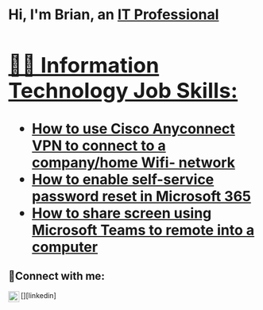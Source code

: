 <h1>Hi, I'm Brian, an <a href="https://linkedin.com/in/Brian">IT Professional

<h2>👨‍💻 Information Technology Job Skills:</h2>

  - [How to use Cisco Anyconnect VPN to connect to a company/home Wifi- network](https://github.com/brilongurmo/CiscoAnyconnect)
  - [How to enable self-service password reset in Microsoft 365](https://github.com/brilongurmo/Microsoft-365)
  - [How to share screen using Microsoft Teams to remote into a computer](https://github.com/brilongurmo/Microsoft-Teams)


<h2>🤳Connect with me:</h2>

[<img align="left" alt="Brian | LinkedIn" width="22px" src="https://cdn.jsdelivr.net/npm/simple-icons@v3/icons/linkedin.svg" />][linkedin]
